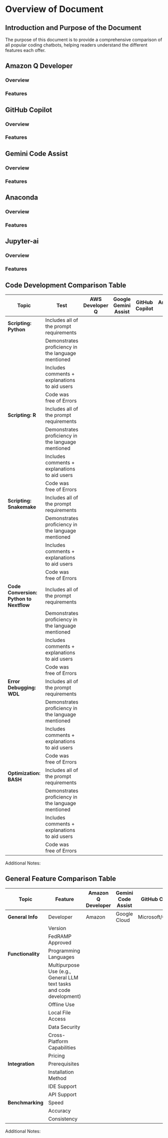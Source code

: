 # Overview of Document

## Introduction and Purpose of the Document

The purpose of this document is to provide a comprehensive comparison of all popular coding chatbots, helping readers understand the different features each offer.

## Amazon Q Developer

### Overview
### Features 

## GitHub Copilot

### Overview
### Features 

## Gemini Code Assist

### Overview
### Features 

## Anaconda

### Overview
### Features 

## Jupyter-ai

### Overview
### Features 

## Code Development Comparison Table

| **Topic**             | **Test**                                | **AWS Developer Q** | **Google Gemini Assist** | **GitHub Copilot** | **Anaconda AI** |
|--------------------------|------------------------------------------|---------------------|--------------------------|--------------------|-----------------|
| **Scripting: Python**    | Includes all of the prompt requirements  |                     |                          |                    |                 |
|                          | Demonstrates proficiency in the language mentioned |                     |                          |                    |                 |
|                          | Includes comments + explanations to aid users |                     |                          |                    |                 |
|                          | Code was free of Errors                  |                     |                          |                    |                 |
| **Scripting: R**         | Includes all of the prompt requirements  |                     |                          |                    |                 |
|                          | Demonstrates proficiency in the language mentioned |                     |                          |                    |                 |
|                          | Includes comments + explanations to aid users |                     |                          |                    |                 |
|                          | Code was free of Errors                  |                     |                          |                    |                 |
| **Scripting: Snakemake** | Includes all of the prompt requirements  |                     |                          |                    |                 |
|                          | Demonstrates proficiency in the language mentioned |                     |                          |                    |                 |
|                          | Includes comments + explanations to aid users |                     |                          |                    |                 |
|                          | Code was free of Errors                  |                     |                          |                    |                 |
| **Code Conversion: Python to Nextflow** | Includes all of the prompt requirements  |                     |                          |                    |                 |
|                          | Demonstrates proficiency in the language mentioned |                     |                          |                    |                 |
|                          | Includes comments + explanations to aid users |                     |                          |                    |                 |
|                          | Code was free of Errors                  |                     |                          |                    |                 |
| **Error Debugging: WDL** | Includes all of the prompt requirements  |                     |                          |                    |                 |
|                          | Demonstrates proficiency in the language mentioned |                     |                          |                    |                 |
|                          | Includes comments + explanations to aid users |                     |                          |                    |                 |
|                          | Code was free of Errors                  |                     |                          |                    |                 |
| **Optimization: BASH**   | Includes all of the prompt requirements  |                     |                          |                    |                 |
|                          | Demonstrates proficiency in the language mentioned |                     |                          |                    |                 |
|                          | Includes comments + explanations to aid users |                     |                          |                    |                 |
|                          | Code was free of Errors                  |                     |                          |                    |                 |


Additional Notes: 

## General Feature Comparison Table

| **Topic**                | **Feature**                              | **Amazon Q Developer** | **Gemini Code Assist** | **GitHub Copilot** | **Anaconda AI** |
|--------------------------|------------------------------------------|------------------------|------------------------|--------------------|-----------------|
| **General Info**         | Developer                                | Amazon                 | Google Cloud           | Microsoft/OpenAI   | Anaconda        |
|                          | Version                                  |                        |                        |                    |                 |
|                          | FedRAMP Approved                         |                        |                        |                    |                 |
| **Functionality**        | Programming Languages                    |                        |                        |                    |                 |
|                          | Multipurpose Use (e.g., General LLM text tasks and code development) |                        |                        |                    |                 |
|                          | Offline Use                              |                        |                        |                    |                 |
|                          | Local File Access                        |                        |                        |                    |                 |
|                          | Data Security                            |                        |                        |                    |                 |
|                          | Cross-Platform Capabilities              |                        |                        |                    |                 |
|                          | Pricing                                  |                        |                        |                    |                 |
| **Integration**          | Prerequisites                            |                        |                        |                    |                 |
|                          | Installation Method                      |                        |                        |                    |                 |
|                          | IDE Support                              |                        |                        |                    |                 |
|                          | API Support                              |                        |                        |                    |                 |
| **Benchmarking**         | Speed                                    |                        |                        |                    |                 |
|                          | Accuracy                                 |                        |                        |                    |                 |
|                          | Consistency                              |                        |                        |                    |                 |

Additional Notes: 
